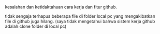 kesalahan dan ketidaktahuan cara kerja dan fitur github.

tidak sengaja terhapus beberapa file di folder local pc yang mengakibatkan file di github juga hilang.
(saya tidak mengetahui bahwa sistem kerja github adalah clone folder di local pc)
